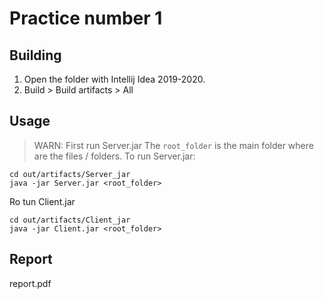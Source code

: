 # Practice number 1

## Building
1. Open the folder with Intellij Idea 2019-2020.
2. Build > Build artifacts > All

## Usage
> WARN: First run Server.jar
The `root_folder` is the main folder where are the files / folders.
To run Server.jar:
```
cd out/artifacts/Server_jar
java -jar Server.jar <root_folder>
```
Ro tun Client.jar
```
cd out/artifacts/Client_jar
java -jar Client.jar <root_folder>
```
## Report
report.pdf